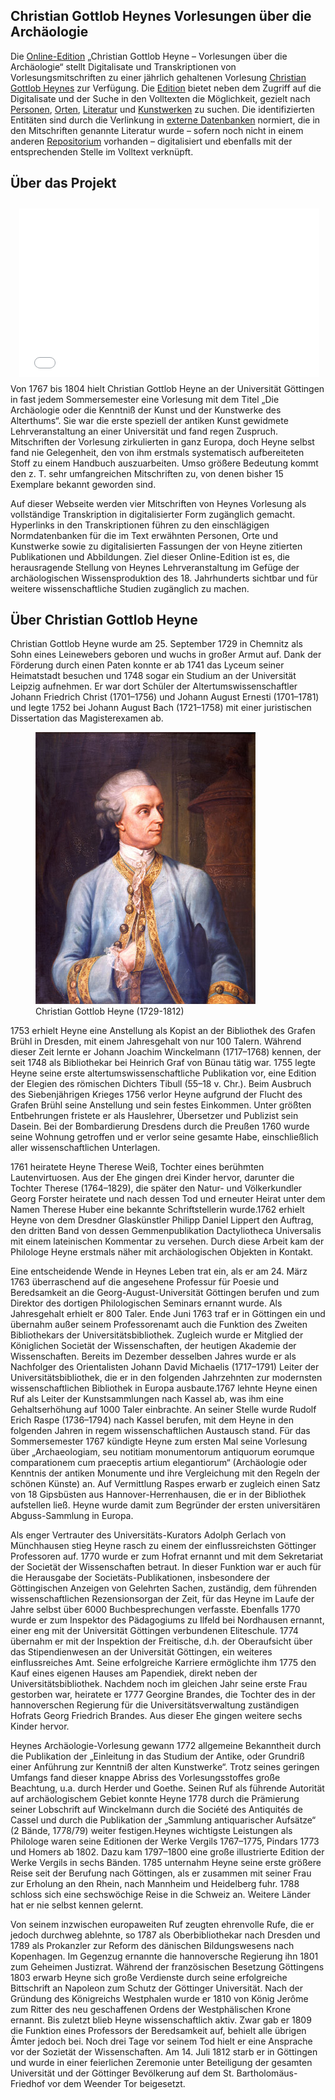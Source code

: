 Christian Gottlob Heynes Vorlesungen über die Archäologie
---------------------------------------------------------

Die [Online-Edition](javascript:void(0)) „Christian Gottlob Heyne –
Vorlesungen über die Archäologie“ stellt Digitalisate und
Transkriptionen von Vorlesungsmitschriften zu einer jährlich gehaltenen
Vorlesung [Christian Gottlob Heynes](#startContentHeyne) zur Verfügung.
Die [Edition](#?page=#edition_page&link=#linkedition) bietet neben dem Zugriff auf die
Digitalisate und der Suche in den Volltexten die Möglichkeit, gezielt
nach [Personen](#?page=#indices_page&link=#linkindices),
[Orten](#?page=#indices_page&link=#linkindices),
[Literatur](#?page=#indices_page&link=#linkindices) und
[Kunstwerken](#?page=#indices_page&link=#linkindices) zu suchen. Die
identifizierten Entitäten sind durch die Verlinkung in [externe
Datenbanken](#?page=#databases_page) normiert, die in den Mitschriften
genannte Literatur wurde – sofern noch nicht in einem anderen
[Repositorium](#?page=#databases_page) vorhanden – digitalisiert und
ebenfalls mit der entsprechenden Stelle im Volltext verknüpft.

Über das Projekt
----------------
<iframe width="480" height="270" style="float:right;padding: 10px; margin-left:10px;" src="//www.youtube-nocookie.com/embed/_PWeiNO9Yeg?rel=0" frameborder="0" allowfullscreen></iframe>

Von 1767 bis 1804 hielt Christian Gottlob Heyne an der Universität
Göttingen in fast jedem Sommersemester eine Vorlesung mit dem Titel „Die
Archäologie oder die Kenntniß der Kunst und der Kunstwerke des
Alterthums“. Sie war die erste speziell der antiken Kunst gewidmete
Lehrveranstaltung an einer Universität und fand regen Zuspruch.
Mitschriften der Vorlesung zirkulierten in ganz Europa, doch Heyne
selbst fand nie Gelegenheit, den von ihm erstmals systematisch
aufbereiteten Stoff zu einem Handbuch auszuarbeiten. Umso größere
Bedeutung kommt den z. T. sehr umfangreichen Mitschriften zu, von denen
bisher 15 Exemplare bekannt geworden sind.

Auf dieser Webseite werden vier Mitschriften von Heynes Vorlesung als
vollständige Transkription in digitalisierter Form zugänglich gemacht.
Hyperlinks in den Transkriptionen führen zu den einschlägigen
Normdatenbanken für die im Text erwähnten Personen, Orte und Kunstwerke
sowie zu digitalisierten Fassungen der von Heyne zitierten Publikationen
und Abbildungen. Ziel dieser Online-Edition ist es, die herausragende
Stellung von Heynes Lehrveranstaltung im Gefüge der archäologischen
Wissensproduktion des 18. Jahrhunderts sichtbar und für weitere
wissenschaftliche Studien zugänglich zu machen.

<a name="startContentHeyne"></a>Über Christian Gottlob Heyne
----------------------------

Christian Gottlob Heyne wurde am 25. September 1729 in Chemnitz als Sohn
eines Leinewebers geboren und wuchs in großer Armut auf. Dank der
Förderung durch einen Paten konnte er ab 1741 das Lyceum seiner
Heimatstadt besuchen und 1748 sogar ein Studium an der Universität
Leipzig aufnehmen. Er war dort Schüler der Altertumswissenschaftler
Johann Friedrich Christ (1701–1756) und Johann August Ernesti
(1701–1781) und legte 1752 bei Johann August Bach (1721–1758) mit einer
juristischen Dissertation das Magisterexamen ab.
<figure class="image-in-text-left">
	<img alt="" src="./Resources/Public/Images/heyne.jpg" class="img">
	<figcaption>
		Christian Gottlob Heyne (1729-1812)
	</figcaption>
</figure>

1753 erhielt Heyne eine Anstellung als Kopist an der Bibliothek des
Grafen Brühl in Dresden, mit einem Jahresgehalt von nur 100 Talern.
Während dieser Zeit lernte er Johann Joachim Winckelmann (1717–1768)
kennen, der seit 1748 als Bibliothekar bei Heinrich Graf von Bünau tätig
war. 1755 legte Heyne seine erste altertumswissenschaftliche Publikation
vor, eine Edition der Elegien des römischen Dichters Tibull (55–18 v.
Chr.). Beim Ausbruch des Siebenjährigen Krieges 1756 verlor Heyne
aufgrund der Flucht des Grafen Brühl seine Anstellung und sein festes
Einkommen. Unter größten Entbehrungen fristete er als Hauslehrer,
Übersetzer und Publizist sein Dasein. Bei der Bombardierung Dresdens
durch die Preußen 1760 wurde seine Wohnung getroffen und er verlor seine
gesamte Habe, einschließlich aller wissenschaftlichen Unterlagen.

1761 heiratete Heyne Therese Weiß, Tochter eines berühmten
Lautenvirtuosen. Aus der Ehe gingen drei Kinder hervor, darunter die
Tochter Therese (1764–1829), die später den Natur- und Völkerkundler
Georg Forster heiratete und nach dessen Tod und erneuter Heirat unter
dem Namen Therese Huber eine bekannte Schriftstellerin wurde.1762
erhielt Heyne von dem Dresdner Glaskünstler Philipp Daniel Lippert den
Auftrag, den dritten Band von dessen Gemmenpublikation Dactyliotheca
Universalis mit einem lateinischen Kommentar zu versehen. Durch diese
Arbeit kam der Philologe Heyne erstmals näher mit archäologischen
Objekten in Kontakt.

Eine entscheidende Wende in Heynes Leben trat ein, als er am 24. März
1763 überraschend auf die angesehene Professur für Poesie und
Beredsamkeit an die Georg-August-Universität Göttingen berufen und zum
Direktor des dortigen Philologischen Seminars ernannt wurde. Als
Jahresgehalt erhielt er 800 Taler. Ende Juni 1763 traf er in Göttingen
ein und übernahm außer seinem Professorenamt auch die Funktion des
Zweiten Bibliothekars der Universitätsbibliothek. Zugleich wurde er
Mitglied der Königlichen Societät der Wissenschaften, der heutigen
Akademie der Wissenschaften. Bereits im Dezember desselben Jahres wurde
er als Nachfolger des Orientalisten Johann David Michaelis (1717–1791)
Leiter der Universitätsbibliothek, die er in den folgenden Jahrzehnten
zur modernsten wissenschaftlichen Bibliothek in Europa ausbaute.1767
lehnte Heyne einen Ruf als Leiter der Kunstsammlungen nach Kassel ab,
was ihm eine Gehaltserhöhung auf 1000 Taler einbrachte. An seiner Stelle
wurde Rudolf Erich Raspe (1736–1794) nach Kassel berufen, mit dem Heyne
in den folgenden Jahren in regem wissenschaftlichen Austausch stand. Für
das Sommersemester 1767 kündigte Heyne zum ersten Mal seine Vorlesung
über „Archaeologiam, seu notitiam monumentorum antiquorum eorumque
comparationem cum praeceptis artium elegantiorum“ (Archäologie oder
Kenntnis der antiken Monumente und ihre Vergleichung mit den Regeln der
schönen Künste) an. Auf Vermittlung Raspes erwarb er zugleich einen Satz
von 18 Gipsbüsten aus Hannover-Herrenhausen, die er in der Bibliothek
aufstellen ließ. Heyne wurde damit zum Begründer der ersten
universitären Abguss-Sammlung in Europa.

Als enger Vertrauter des Universitäts-Kurators Adolph Gerlach von
Münchhausen stieg Heyne rasch zu einem der einflussreichsten Göttinger
Professoren auf. 1770 wurde er zum Hofrat ernannt und mit dem
Sekretariat der Societät der Wissenschaften betraut. In dieser Funktion
war er auch für die Herausgabe der Societäts-Publikationen, insbesondere
der Göttingischen Anzeigen von Gelehrten Sachen, zuständig, dem
führenden wissenschaftlichen Rezensionsorgan der Zeit, für das Heyne im
Laufe der Jahre selbst über 6000 Buchbesprechungen verfasste. Ebenfalls
1770 wurde er zum Inspektor des Pädagogiums zu Ilfeld bei Nordhausen
ernannt, einer eng mit der Universität Göttingen verbundenen
Eliteschule. 1774 übernahm er mit der Inspektion der Freitische, d.h.
der Oberaufsicht über das Stipendienwesen an der Universität Göttingen,
ein weiteres einflussreiches Amt. Seine erfolgreiche Karriere
ermöglichte ihm 1775 den Kauf eines eigenen Hauses am Papendiek, direkt
neben der Universitätsbibliothek. Nachdem noch im gleichen Jahr seine
erste Frau gestorben war, heiratete er 1777 Georgine Brandes, die
Tochter des in der hannoverschen Regierung für die
Universitätsverwaltung zuständigen Hofrats Georg Friedrich Brandes. Aus
dieser Ehe gingen weitere sechs Kinder hervor.

Heynes Archäologie-Vorlesung gewann 1772 allgemeine Bekanntheit durch
die Publikation der „Einleitung in das Studium der Antike, oder Grundriß
einer Anführung zur Kenntniß der alten Kunstwerke“. Trotz seines
geringen Umfangs fand dieser knappe Abriss des Vorlesungsstoffes große
Beachtung, u.a. durch Herder und Goethe. Seinen Ruf als führende
Autorität auf archäologischem Gebiet konnte Heyne 1778 durch die
Prämierung seiner Lobschrift auf Winckelmann durch die Société des
Antiquités de Cassel und durch die Publikation der „Sammlung
antiquarischer Aufsätze“ (2 Bände, 1778/79) weiter festigen.Heynes
wichtigste Leistungen als Philologe waren seine Editionen der Werke
Vergils 1767–1775, Pindars 1773 und Homers ab 1802. Dazu kam 1797–1800
eine große illustrierte Edition der Werke Vergils in sechs Bänden. 1785
unternahm Heyne seine erste größere Reise seit der Berufung nach
Göttingen, als er zusammen mit seiner Frau zur Erholung an den Rhein,
nach Mannheim und Heidelberg fuhr. 1788 schloss sich eine sechswöchige
Reise in die Schweiz an. Weitere Länder hat er nie selbst kennen
gelernt.

Von seinem inzwischen europaweiten Ruf zeugten ehrenvolle Rufe, die er
jedoch durchweg ablehnte, so 1787 als Oberbibliothekar nach Dresden und
1789 als Prokanzler zur Reform des dänischen Bildungswesens nach
Kopenhagen. Im Gegenzug ernannte die hannoversche Regierung ihn 1801 zum
Geheimen Justizrat. Während der französischen Besetzung Göttingens 1803
erwarb Heyne sich große Verdienste durch seine erfolgreiche Bittschrift
an Napoleon zum Schutz der Göttinger Universität. Nach der Gründung des
Königreichs Westphalen wurde er 1810 von König Jerôme zum Ritter des neu
geschaffenen Ordens der Westphälischen Krone ernannt. Bis zuletzt blieb
Heyne wissenschaftlich aktiv. Zwar gab er 1809 die Funktion eines
Professors der Beredsamkeit auf, behielt alle übrigen Ämter jedoch bei.
Noch drei Tage vor seinem Tod hielt er eine Ansprache vor der Sozietät
der Wissenschaften. Am 14. Juli 1812 starb er in Göttingen und wurde in
einer feierlichen Zeremonie unter Beteiligung der gesamten Universität
und der Göttinger Bevölkerung auf dem St. Bartholomäus-Friedhof vor dem
Weender Tor beigesetzt.
